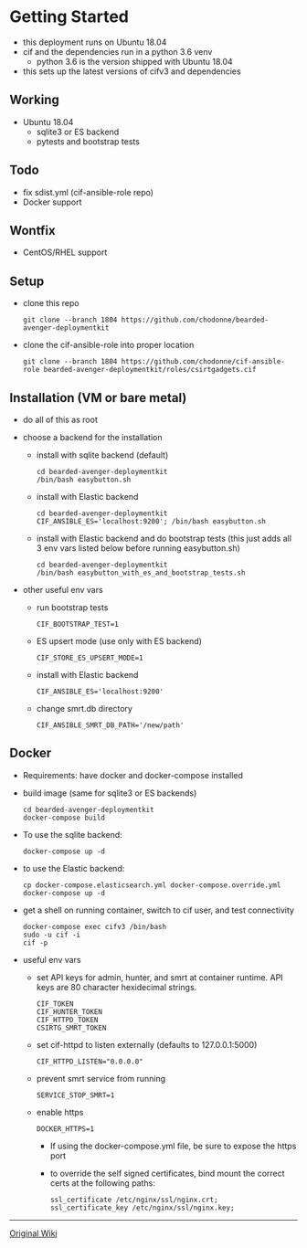 # Getting Started

* this deployment runs on Ubuntu 18.04
* cif and the dependencies run in a python 3.6 venv
  * python 3.6 is the version shipped with Ubuntu 18.04
* this sets up the latest versions of cifv3 and dependencies

## Working

* Ubuntu 18.04
  * sqlite3 or ES backend
  * pytests and bootstrap tests

## Todo

* fix sdist.yml (cif-ansible-role repo)
* Docker support

## Wontfix

* CentOS/RHEL support

## Setup

* clone this repo

      git clone --branch 1804 https://github.com/chodonne/bearded-avenger-deploymentkit

* clone the cif-ansible-role into proper location

      git clone --branch 1804 https://github.com/chodonne/cif-ansible-role bearded-avenger-deploymentkit/roles/csirtgadgets.cif

## Installation (VM or bare metal)

* do all of this as root

* choose a backend for the installation

  * install with sqlite backend (default)

        cd bearded-avenger-deploymentkit
        /bin/bash easybutton.sh

  * install with Elastic backend

        cd bearded-avenger-deploymentkit
        CIF_ANSIBLE_ES='localhost:9200'; /bin/bash easybutton.sh

  * install with Elastic backend and do bootstrap tests (this just adds all 3 env vars listed below before running easybutton.sh)

        cd bearded-avenger-deploymentkit
        /bin/bash easybutton_with_es_and_bootstrap_tests.sh

* other useful env vars

  * run bootstrap tests

        CIF_BOOTSTRAP_TEST=1

  * ES upsert mode (use only with ES backend)

        CIF_STORE_ES_UPSERT_MODE=1

  * install with Elastic backend

        CIF_ANSIBLE_ES='localhost:9200'

  * change smrt.db directory

        CIF_ANSIBLE_SMRT_DB_PATH='/new/path'

## Docker

* Requirements: have docker and docker-compose installed

* build image (same for sqlite3 or ES backends)

      cd bearded-avenger-deploymentkit
      docker-compose build

* To use the sqlite backend:

      docker-compose up -d

* to use the Elastic backend:

      cp docker-compose.elasticsearch.yml docker-compose.override.yml
      docker-compose up -d

* get a shell on running container, switch to cif user, and test connectivity

      docker-compose exec cifv3 /bin/bash
      sudo -u cif -i
      cif -p

* useful env vars

  * set API keys for admin, hunter, and smrt at container runtime.
    API keys are 80 character hexidecimal strings.

        CIF_TOKEN
        CIF_HUNTER_TOKEN
        CIF_HTTPD_TOKEN
        CSIRTG_SMRT_TOKEN

  * set cif-httpd to listen externally (defaults to 127.0.0.1:5000)

        CIF_HTTPD_LISTEN="0.0.0.0"

  * prevent smrt service from running

        SERVICE_STOP_SMRT=1

  * enable https

        DOCKER_HTTPS=1


    * If using the docker-compose.yml file, be sure to expose the https port
    * to override the self signed certificates, bind mount the correct certs
      at the following paths:

          ssl_certificate /etc/nginx/ssl/nginx.crt;
          ssl_certificate_key /etc/nginx/ssl/nginx.key;

---

[Original Wiki](https://github.com/csirtgadgets/bearded-avenger-deploymentkit/wiki)
